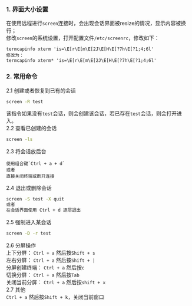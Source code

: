 

### 1. 界面大小设置         
在使用远程进行`screen`连接时，会出现会话界面被resize的情况，显示内容被换行；            
修改`screen`的系统设置，打开配置文件`/etc/screenrc`，修改如下：         
```
termcapinfo xterm 'is=\E[r\E[m\E[2J\E[H\E[?7h\E[?1;4;6l'
修改为：
termcapinfo xterm* 'is=\E[r\E[m\E[2J\E[H\E[?7h\E[?1;4;6l'
```     
### 2. 常用命令         
2.1 创建或者恢复到已有的会话            
```sh
screen -R test
```         
该指令如果没有`test`会话，则会创建该会话，若已存在`test`会话，则会打开进入。            
2.2 查看已创建的会话            
```sh
screen -ls
```     
2.3 将会话放后台            
```
使用组合键`Ctrl + a + d`
或者
直接关闭终端或断开连接
```     
2.4 退出或删除会话          
```sh
screen -S test -X quit
或者
在会话界面使用 Ctrl + d 逐层退出
```         
2.5 强制进入某会话          
```sh
screen -D -r test
```         
2.6 分屏操作            
上下分屏： `Ctrl + a` 然后按`Shift + s`           
左右分屏： `Ctrl + a` 然后按`Shift + |`         
分屏创建终端： `Ctrl + a` 然后按`c`         
切换分屏： `Ctrl + a` 然后按`Tab`           
关闭当前分屏： `Ctrl + a` 然后按`shift + x`               
2.7 其他               
`Ctrl + a` 然后按`Shift + k`，关闭当前窗口


